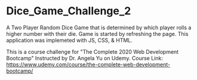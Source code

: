 # Dice_Game_Challenge_2
A Two Player Random Dice Game that is determined by which player rolls a higher number with their die. Game is started by refreshing the page. This application was implemeted with JS, CSS, & HTML. 

This is a course challenge for "The Complete 2020 Web Development Bootcamp" Instructed by Dr. Angela Yu on Udemy. Course Link: https://www.udemy.com/course/the-complete-web-development-bootcamp/
